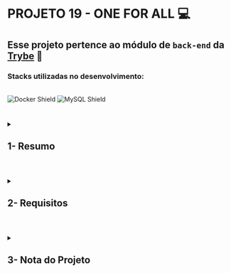 # PROJETO 19 - ONE FOR ALL :computer:

## Esse projeto pertence ao módulo de `back-end` da [Trybe](https://www.betrybe.com/) :green_heart:

### Stacks utilizadas no desenvolvimento:
<div style="display: inline_block"><br>
  <img src="https://img.shields.io/badge/Docker-2CA5E0?style=for-the-badge&logo=docker&logoColor=white" alt="Docker Shield" />
  <img src="https://img.shields.io/badge/MySQL-005C84?style=for-the-badge&logo=mysql&logoColor=white" alt="MySQL Shield" />
</div>
 
 #
<details>
 
<summary>
  
## 1- Resumo
  
</summary>

Nesse projeto recebemos tabelas não normalizadas que deveríamos adequar para 1ª, 2ª e 3ª Formas Normais.

Posteriormente criamos o banco de dados semelhante ao do Spotfy com essas tabelas a fim de popula-lo e manipula-lo utilizando queries específicas para encontrar as informações desejadas.
  
</details>

#

<details>
 
<summary>
 
## 2- Requisitos

</summary>

* I. Normalize as tabelas da planilha SpotifyClone. Após a normalização, crie as tabelas no banco de dados
* II. Crie uma QUERY que exiba três colunas:

    `A primeira coluna deve exibir a quantidade total de canções. Dê a essa coluna o alias "cancoes".
    A segunda coluna deve exibir a quantidade total de artistas e deverá ter o alias "artistas".
    A terceira coluna deve exibir a quantidade de álbuns e deverá ter o alias "albuns".`

* III. Crie uma QUERY que deverá ter apenas três colunas:

    `A primeira coluna deve possuir o alias "pessoa_usuaria" e exibir o nome da pessoa usuária.
    A segunda coluna deve possuir o alias "musicas_ouvidas" e exibir a quantidade de músicas ouvida pela pessoa com base no seu histórico de reprodução.
    A terceira coluna deve possuir o alias "total_minutos" e exibir a soma dos minutos ouvidos pela pessoa usuária com base no seu histórico de reprodução.`

* IV. Crie uma QUERY que deve mostrar as pessoas usuárias que estavam ativas a partir do ano de 2021, se baseando na data mais recente no histórico de reprodução.

    `A primeira coluna deve possuir o alias "pessoa_usuaria" e exibir o nome da pessoa usuária.
    A segunda coluna deve ter o alias "status_pessoa_usuaria" e exibir se a pessoa usuária está ativa ou inativa.`

* V. Crie uma QUERY que possua duas colunas:

    `A primeira coluna deve possuir o alias "cancao" e exibir o nome da canção.
    A segunda coluna deve possuir o alias "reproducoes" e exibir a quantidade de pessoas que já escutaram a canção em questão.`

* VI. Crie uma QUERY que deve exibir quatro dados:

    `A primeira coluna deve ter o alias "faturamento_minimo" e exibir o menor valor de plano existente para uma pessoa usuária.
    A segunda coluna deve ter o alias "faturamento_maximo" e exibir o maior valor de plano existente para uma pessoa usuária.
    A terceira coluna deve ter o alias "faturamento_medio" e exibir o valor médio dos planos possuídos por pessoas usuárias até o momento.
    Por fim, a quarta coluna deve ter o alias "faturamento_total" e exibir o valor total obtido com os planos possuídos por pessoas usuárias.`

* VII. Crie uma QUERY com as seguintes colunas:

    `A primeira coluna deve exibir o nome da pessoa artista, com o alias "artista".
    A segunda coluna deve exibir o nome do álbum, com o alias "album".
    A terceira coluna deve exibir a quantidade de pessoas seguidoras que aquela pessoa artista possui e deve possuir o alias "pessoas_seguidoras".`

* VIII. Crie uma QUERY que o retorno deve exibir as seguintes colunas:

   `O nome da pessoa artista, com o alias "artista".
    O nome do álbum, com o alias "album".`

* IX. Crie uma QUERY que exibe a quantidade de músicas que estão presentes atualmente no histórico de reprodução de uma pessoa usuária específica. Para este caso queremos saber quantas músicas estão no histórico da usuária "Barbara Liskov" e a consulta deve retornar a seguinte coluna:

    `O valor da quantidade, com o alias "musicas_no_historico".`

* X. Normalize a tabela da planilha SpotifyClone-fav-songs. Após a normalização, crie a tabela no banco de dados.
* XI. Crie uma QUERY que exibe o top 3 de álbuns com as músicas que mais foram favoritadas.

O resultado deve possuir duas colunas:

    album: O nome do álbum
    favoritadas: Quantas vezes as músicas do álbum foram favoritadas`

* XII. Crie uma QUERY que exibe um ranking de artistas baseado na quantidade de favoritadas em suas músicas.

O resultado deve possuir duas colunas:

    artista: O nome da pessoa artista
    ranking: Uma classificação definida pela quantidade de favoritadas as canções da pessoa artista receberam`

* XIII. Crie uma QUERY que exibe uma relação da quantidade total de pessoas usuárias e favoritadas por faixa etária.

</details>

# 

<details>
 
<summary>

## 3- Nota do Projeto
 
</summary>

## 100% :heavy_check_mark:

![Project-one-for-all](https://github.com/jonnoliveira/trybe-project-19-one-for-all/blob/main/images/one-for-all-grade.png)

</details> 
 
# 
